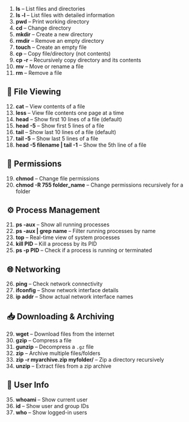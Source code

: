 1. **ls** – List files and directories  
2. **ls -l** – List files with detailed information  
3. **pwd** – Print working directory  
4. **cd** – Change directory  
5. **mkdir** – Create a new directory  
6. **rmdir** – Remove an empty directory  
7. **touch** – Create an empty file  
8. **cp** – Copy file/directory (not contents)  
9. **cp -r** – Recursively copy directory and its contents  
10. **mv** – Move or rename a file  
11. **rm** – Remove a file  
 
## 📄 File Viewing
 
12. **cat** – View contents of a file  
13. **less** – View file contents one page at a time  
14. **head** – Show first 10 lines of a file (default)  
15. **head -5** – Show first 5 lines of a file  
16. **tail** – Show last 10 lines of a file (default)  
17. **tail -5** – Show last 5 lines of a file  
18. **head -5 filename | tail -1** – Show the 5th line of a file  
 
## 🔐 Permissions
 
19. **chmod** – Change file permissions  
20. **chmod -R 755 folder_name** – Change permissions recursively for a folder  
 
## ⚙️ Process Management
 
21. **ps -aux** – Show all running processes  
22. **ps -aux | grep name** – Filter running processes by name  
23. **top** – Real-time view of system processes  
24. **kill PID** – Kill a process by its PID  
25. **ps -p PID** – Check if a process is running or terminated  
 
## 🌐 Networking
 
26. **ping** – Check network connectivity  
27. **ifconfig** – Show network interface details  
28. **ip addr** – Show actual network interface names  
 
## 📥 Downloading & Archiving
 
29. **wget** – Download files from the internet  
30. **gzip** – Compress a file  
31. **gunzip** – Decompress a `.gz` file  
32. **zip** – Archive multiple files/folders  
33. **zip -r myarchive.zip myfolder/** – Zip a directory recursively  
34. **unzip** – Extract files from a zip archive  
 
## 👤 User Info
 
35. **whoami** – Show current user  
36. **id** – Show user and group IDs  
37. **who** – Show logged-in users
